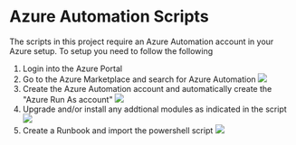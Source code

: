 # Azure Automation Scripts

The scripts in this project require an Azure Automation account in your Azure setup. To setup you need to follow the following 

<ol>
    <li>Login into the Azure Portal</li>
    <li>Go to the Azure Marketplace and search for Azure Automation <img src="https://cloud.githubusercontent.com/assets/16628370/22436129/1a5de7a8-e723-11e6-85ef-bf51d6002bd3.png"/></li>
    <li>Create the Azure Automation account and automatically create the "Azure Run As account" <img src="https://cloud.githubusercontent.com/assets/16628370/22436188/6311c820-e723-11e6-9491-85024f344a48.png"/></li>
    <li>Upgrade and/or install any addtional modules as indicated in the script <img src="https://cloud.githubusercontent.com/assets/16628370/22436221/88697c44-e723-11e6-8492-06cb55a221d1.png"/></li>
    <li>Create a Runbook and import the powershell script <img src="https://cloud.githubusercontent.com/assets/16628370/22436395/1f28ab64-e724-11e6-8eb1-4c6c989f09b3.png"/></li>
</ol>
